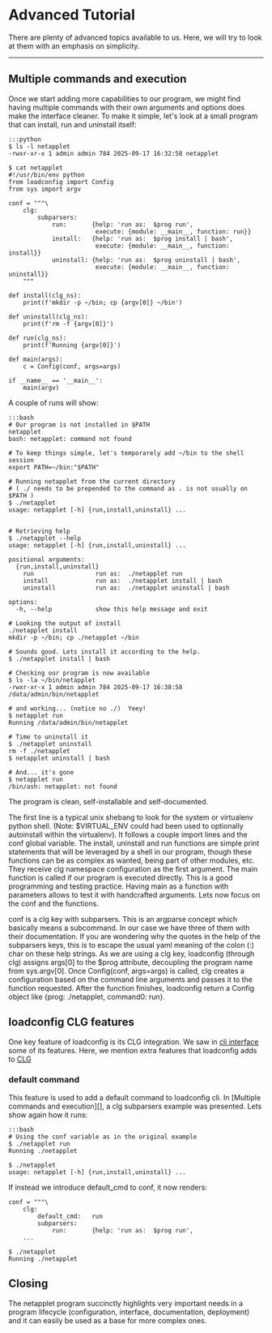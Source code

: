 # Advanced Tutorial

There are plenty of advanced topics available to us. Here, we will try to look
at them with an emphasis on simplicity.

---


## Multiple commands and execution

Once we start adding more capabilities to our program, we might find having
multiple commands with their own arguments and options does make the interface
cleaner. To make it simple, let's look at a small program that can install,
run and uninstall itself:

    :::python
    $ ls -l netapplet
    -rwxr-xr-x 1 admin admin 784 2025-09-17 16:32:58 netapplet

    $ cat netapplet
    #!/usr/bin/env python
    from loadconfig import Config
    from sys import argv

    conf = """\
        clg:
            subparsers:
                run:       {help: 'run as:  $prog run',
                            execute: {module: __main__, function: run}}
                install:   {help: 'run as:  $prog install | bash',
                            execute: {module: __main__, function: install}}
                uninstall: {help: 'run as:  $prog uninstall | bash',
                            execute: {module: __main__, function: uninstall}}
        """

    def install(clg_ns):
        print(f'mkdir -p ~/bin; cp {argv[0]} ~/bin')

    def uninstall(clg_ns):
        print(f'rm -f {argv[0]}')

    def run(clg_ns):
        print(f'Running {argv[0]}')

    def main(args):
        c = Config(conf, args=args)

    if __name__ == '__main__':
        main(argv)


A couple of runs will show:

    :::bash
    # Our program is not installed in $PATH
    netapplet
    bash: netapplet: command not found

    # To keep things simple, let's temporarely add ~/bin to the shell session
    export PATH=~/bin:"$PATH"

    # Running netapplet from the current directory
    # ( ./ needs to be prepended to the command as . is not usually on $PATH )
    $ ./netapplet
    usage: netapplet [-h] {run,install,uninstall} ...


    # Retrieving help
    $ ./netapplet --help
    usage: netapplet [-h] {run,install,uninstall} ...

    positional arguments:
      {run,install,uninstall}
        run                 run as:  ./netapplet run
        install             run as:  ./netapplet install | bash
        uninstall           run as:  ./netapplet uninstall | bash

    options:
      -h, --help            show this help message and exit

    # Looking the output of install
    ./netapplet install
    mkdir -p ~/bin; cp ./netapplet ~/bin

    # Sounds good. Lets install it according to the help.
    $ ./netapplet install | bash

    # Checking our program is now available
    $ ls -la ~/bin/netapplet
    -rwxr-xr-x 1 admin admin 784 2025-09-17 16:38:58 /data/admin/bin/netapplet

    # and working... (notice no ./)  Yeey!
    $ netapplet run
    Running /data/admin/bin/netapplet

    # Time to uninstall it
    $ ./netapplet uninstall
    rm -f ./netapplet
    $ netapplet uninstall | bash

    # And... it's gone
    $ netapplet run
    /bin/ash: netapplet: not found


The program is clean, self-installable and self-documented.

The first line is a typical unix shebang to look for the system or virtualenv
python shell. (Note: $VIRTUAL_ENV could had been used to optionally autoinstall
within the virtualenv). It follows a couple import lines and the conf global
variable. The install, uninstall and run functions are simple print statements
that will be leveraged by a shell in our program, though these functions
can be as complex as wanted, being part of other modules, etc. They receive
clg namespace configuration as the first argument. The main function is called
if our program is executed directly. This is a good programming and testing
practice. Having main as a function with parameters allows to test it with
handcrafted arguments. Lets now focus on the conf and the functions.

conf is a clg key with subparsers. This is an argparse concept which basically
means a subcommand. In our case we have three of them with their documentation.
If you are wondering why the quotes in the help of the subparsers keys, this is
to escape the usual yaml meaning of the colon (:) char on these help strings.
As we are using a clg key, loadconfig (through clg) assigns args[0] to the
$prog attribute, decoupling the program name from sys.argv[0].
Once Config(conf, args=args) is called, clg creates a configuration based on
the command line arguments and passes it to the function requested. After
the function finishes, loadconfig return a Config object like
{prog: ./netapplet, command0: run}.


## loadconfig CLG features

One key feature of loadconfig is its CLG integration. We saw in
[cli interface][] some of its features. Here, we mention extra features
that loadconfig adds to [CLG][]


### default command

This feature is used to add a default command to loadconfig cli. In
[Multiple commands and execution][], a clg subparsers example was presented.
Lets show again how it runs:

    :::bash
    # Using the conf variable as in the original example
    $ ./netapplet run
    Running ./netapplet

    $ ./netapplet
    usage: netapplet [-h] {run,install,uninstall} ...

If instead we introduce default_cmd to conf, it now renders:

    conf = """\
        clg:
            default_cmd:   run
            subparsers:
                run:       {help: 'run as:  $prog run',
        ...

    $ ./netapplet
    Running ./netapplet


## Closing

The netapplet program succinctly highlights very important needs in a
program lifecycle (configuration, interface, documentation, deployment)
and it can easily be used as a base for more complex ones.


[advanced tutorial]: advanced.md
[CLG]: https://clg.readthedocs.org
[cli interface]: intermediate.md#cli-interface
